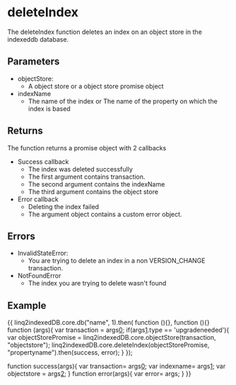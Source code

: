 # deleteIndex
The deleteIndex function deletes an index on an object store in the indexeddb database.
## Parameters
* objectStore: 
	* A object store or a object store promise object
* indexName
	* The name of the index or The name of the property on which the index is based
## Returns
The function returns a promise object with 2 callbacks
* Success callback
	* The index was deleted successfully
	* The first argument contains transaction.
	* The second argument contains the indexName
	* The third argument contains the object store
* Error callback
	* Deleting the index failed
	* The argument object contains a custom error object.
## Errors
* InvalidStateError:
	* You are trying to delete an index in a non VERSION_CHANGE transaction.
* NotFoundError
	* The index you are trying to delete wasn't found
## Example
{{
linq2indexedDB.core.db("name", 1).then(
function (){},
function (){}
function (args){
    var transaction = args[0](0);
    if(args[1](1).type == 'upgradeneeded'){
         var objectStorePromise = linq2indexedDB.core.objectStore(transaction, "objectstore");
         linq2indexedDB.core.deleteIndex(objectStorePromise, "propertyname").then(success, error);
    }
});

function success(args){
   var transaction= args[0](0);
   var indexname= args[1](1);
   var objectstore = args[2](2);
}
function error(args){
   var error= args;
}
}}